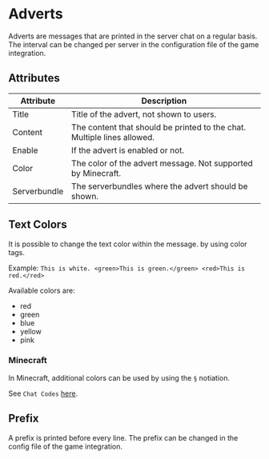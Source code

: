 # Adverts

Adverts are messages that are printed in the server chat on a regular basis.
The interval can be changed per server in the configuration file of the game integration.

## Attributes

| Attribute    | Description                                                             |
|--------------|-------------------------------------------------------------------------|
| Title        | Title of the advert, not shown to users.                                |
| Content      | The content that should be printed to the chat. Multiple lines allowed. |
| Enable       | If the advert is enabled or not.                                        |
| Color        | The color of the advert message. Not supported by Minecraft.            |
| Serverbundle | The serverbundles where the advert should be shown.                     |

## Text Colors
It is possible to change the text color within the message. by using color tags.

Example:
`This is white. <green>This is green.</green> <red>This is red.</red>`

Available colors are:

- red
- green
- blue
- yellow
- pink

### Minecraft
In Minecraft, additional colors can be used by using the `§` notiation.

See `Chat Codes` [here](https://www.digminecraft.com/lists/color_list_pc.php).

## Prefix
A prefix is printed before every line. The prefix can be changed in the config file of the game integration.
